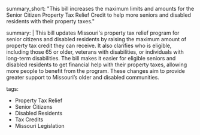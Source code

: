 summary_short: "This bill increases the maximum limits and amounts for the Senior Citizen Property Tax Relief Credit to help more seniors and disabled residents with their property taxes."

summary: |
  This bill updates Missouri's property tax relief program for senior citizens and disabled residents by raising the maximum amount of property tax credit they can receive. It also clarifies who is eligible, including those 65 or older, veterans with disabilities, or individuals with long-term disabilities. The bill makes it easier for eligible seniors and disabled residents to get financial help with their property taxes, allowing more people to benefit from the program. These changes aim to provide greater support to Missouri’s older and disabled communities.

tags:
  - Property Tax Relief
  - Senior Citizens
  - Disabled Residents
  - Tax Credits
  - Missouri Legislation
